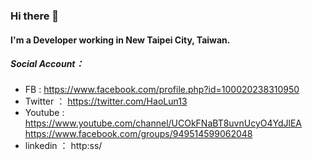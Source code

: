 ### Hi there 👋

#### I'm a Developer working in New Taipei City, Taiwan.

##### Social Account：
- FB : https://www.facebook.com/profile.php?id=100020238310950
- Twitter ： https://twitter.com/HaoLun13
- Youtube : https://www.youtube.com/channel/UCOkFNaBT8uvnUcyO4YdJlEA
https://www.facebook.com/groups/949514599062048
- linkedin ： http:ss/
